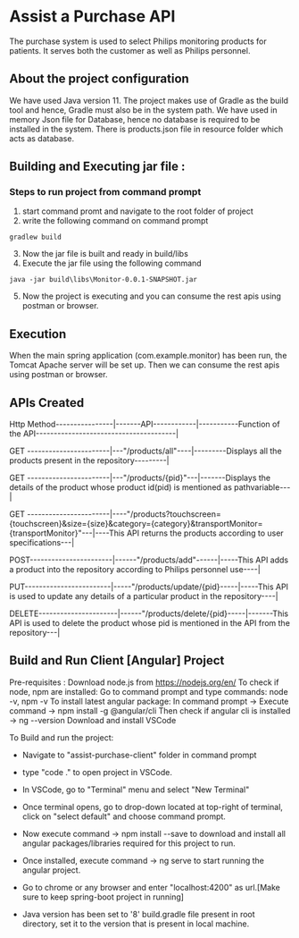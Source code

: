 # Assist a Purchase API


The purchase system is used to select Philips monitoring products for patients.
It serves both the customer as well as Philips personnel.


## About the project configuration
We have used Java version 11.
The project makes use of Gradle as the build tool and hence, Gradle must also be in the system path.
We have used in memory Json file for Database, hence no database is required to be installed in the system.
There is products.json file in resource folder which acts as database.

## Building and Executing jar file :
### Steps to run project from command prompt
1. start command promt and navigate to the root folder of project
2. write the following command on command prompt
```
gradlew build
```
3. Now the jar file is built and ready in build/libs
4. Execute the jar file using the following command
```
java -jar build\libs\Monitor-0.0.1-SNAPSHOT.jar
```
5. Now the project is executing and you can consume the rest apis using postman or browser.

## Execution
When the main spring application (com.example.monitor) has been run, the Tomcat Apache server will be set up. Then we can consume the rest apis using postman or browser.

## APIs Created
Http Method----------------|-------API------------|-----------Function of the API---------------------------------------|

GET -----------------------|---"/products/all"----|---------Displays all the products present in the repository---------|

GET -----------------------|---"/products/{pid}"---|-------Displays the details of the product whose product id(pid) is mentioned as pathvariable---|

GET -----------------------|----"/products?touchscreen={touchscreen}&size={size}&category={category}&transportMonitor={transportMonitor}"---|----This API returns the products according to user specifications---|

POST-----------------------|------"/products/add"------|-----This API adds a product into the repository according to Philips personnel use----|

PUT------------------------|-----"/products/update/{pid}-----|-----This API is used to update any details of a particular product in the repository----|

DELETE----------------------|------"/products/delete/{pid}-----|-------This API is used to delete the product whose pid is mentioned in the API from the repository---|

## Build and Run Client [Angular] Project

Pre-requisites : Download node.js from https://nodejs.org/en/
To check if node, npm are installed: Go to command prompt and type commands: node -v, npm -v
To install latest angular package: In command prompt -> Execute command -> npm install -g @angular/cli
Then check if angular cli is installed -> ng --version
Download and install VSCode

To Build and run the project:

- Navigate to "assist-purchase-client" folder in command prompt
- type "code ." to open project in VSCode.
- In VSCode, go to "Terminal" menu and select "New Terminal"
- Once terminal opens, go to drop-down located at top-right of terminal, click on "select default" and choose command prompt.
- Now execute command -> npm install --save to download and install all angular packages/libraries required for this project to run.
- Once installed, execute command -> ng serve to start running the angular project.
- Go to chrome or any browser and enter "localhost:4200" as url.[Make sure to keep spring-boot project in running]

- Java version has been set to '8' build.gradle file present in root directory, set it to the version that is present in local machine.  
